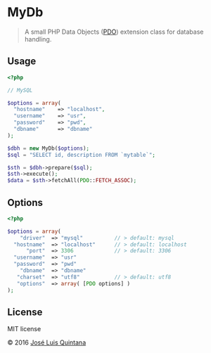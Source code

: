 # MyDb

> A small PHP Data Objects ([PDO](http://php.net/manual/en/book.pdo.php)) extension class for database handling.

## Usage

```php
<?php

// MySQL

$options = array(
  "hostname"    => "localhost",
  "username"    => "usr",
  "password"    => "pwd",
  "dbname"      => "dbname"
);

$dbh = new MyDb($options);
$sql = "SELECT id, description FROM `mytable`";

$sth = $dbh->prepare($sql);
$sth->execute();
$data = $sth->fetchAll(PDO::FETCH_ASSOC);

```


## Options

```php
<?php

$options = array(
    "driver"  => "mysql"          // > default: mysql
  "hostname"  => "localhost"      // > default: localhost
      "port"  => 3306             // > default: 3306
  "username"  => "usr"
  "password"  => "pwd"
    "dbname"  => "dbname"
   "charset"  => "utf8"           // > default: utf8
   "options"  => array( [PDO options] )
);

```

## License
MIT license

© 2016 [José Luis Quintana](http://git.io/joseluisq)
